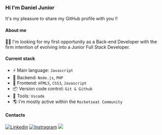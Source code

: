 
### Hi I'm Daniel Junior
It's my pleasure to share my GitHub profile with you !!

#### About me
👨‍💻 I'm looking for my first opportunity as a Back-end Developer with the firm intention of evolving into a Junior Full Stack Developer.

#### Current stack
- ⚡️ Main language: `Javascript` 
- 📡 Backend: `Node.js`, `PHP`
- 🎨 Frontend: `HTML5`, `CSS3`, `Javascript`
- 📦️ Version code control: `Git & Github`
- 🔨 Tools: `Vscode`
- 🌎 I'm mostly active within the `Rocketseat Community`

#### Contacts

[![Linkedin](https://img.shields.io/badge/LinkedIn-0077B5?style=for-the-badge&logo=linkedin&logoColor=white)](https://www.linkedin.com/in/daniel-júnior-283928237/)
[![Instragram](https://img.shields.io/badge/Instagram-E4405F?style=for-the-badge&logo=instagram&logoColor=white)](https://www.instagram.com/daniel.jr.99/)
<a href = "mailto:daniel.jr.08@icloud.com"><img src="https://img.shields.io/badge/-Gmail-%23333?style=for-the-badge&logo=gmail&logoColor=white" target="_blank"></a>





